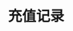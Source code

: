 ---
title: 充值记录
position_number: 2
parameters:
  - name:
    content:
content_markdown: |-
  * **URL**：/v1/capital/deposit/history
  * **Method**：POST
  * **需要登录**：是
  * **需要鉴权**：是

  **请求参数**

  | 参数名称 | 类型 | **是否必需** | 描述 |
  | coin | String | YES | 币种 |
  | startTime | Long | NO | 开始时间 |
  | endTime | Long | NO | 结束时间 |
  | fromId | Long | NO | 查询起始ID |
  | limit | Integer | NO | 查询记录大小 |
  | signature | String | YES | 签名 |
  | timestamp | Long | YES | 调用时间 |
left_code_blocks:
  - code_block:
    title:
    language:
right_code_blocks:
  - code_block: |-
      {
          "code": 1,
          "data": [
              {
                  "id": 1100828149039493,
                  "coin": "USDT",
                  "amount": "100",
                  "address": "18600531753",
                  "addressTag": "",
                  "txId": "1100828109930501",
                  "createTime": 1657188020000
              }
          ]
      }
    title: 响应
    language: json
  - code_block: |-
      {
          "code": 9202,
          "message": "币种不能为空"
      }
    title: ERROR
    language: json
---
